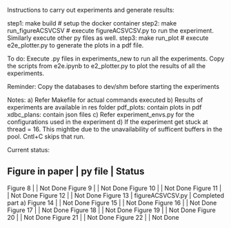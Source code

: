 Instructions to carry out experiments and generate results:

step1: make build                #   setup the docker container
step2: make run_figureACSVCSV    #   execute figureACSVCSV.py to run the experiment. Similarly execute other py files as well.
step3: make run_plot             #   execute e2e_plotter.py to generate the plots in a pdf file.

To do:
Execute .py files in experiments_new to run all the experiments. 
Copy the scripts from e2e.ipynb to e2_plotter.py to plot the results of all the experiments.

Reminder: 
Copy the databases to dev/shm before starting the experiments

Notes: 
a) Refer Makefile for actual commands executed
b) Results of experiments are available in res folder
pdf_plots: contain plots in pdf
xdbc_plans: contain json files
c) Refer experiment_envs.py for the configurations used in the experiment
d) If the experiment get stuck at thread = 16. This mightbe due to the unavailability of sufficent buffers in the pool. Cntl+C skips that run.


Current status:

Figure in paper  |      py file         |  Status
---------------------------------------------------
Figure 8         |                      |  Not Done
Figure 9         |                      |  Not Done
Figure 10        |                      |  Not Done
Figure 11        |                      |  Not Done
Figure 12        |                      |  Not Done
Figure 13        | figureACSVCSV.py     |  Completed part a)
Figure 14        |                      |  Not Done
Figure 15        |                      |  Not Done
Figure 16        |                      |  Not Done
Figure 17        |                      |  Not Done
Figure 18        |                      |  Not Done
Figure 19        |                      |  Not Done
Figure 20        |                      |  Not Done
Figure 21        |                      |  Not Done
Figure 22        |                      |  Not Done

